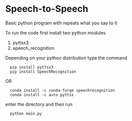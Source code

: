 # Speech-to-Speech
Basic python program with repeats what you say to it

To run the code first install two python modules
1. pyttsx3
2. speech_recognition

Depending on your python distribution type the command

```
  pip install pyttsx3
  pip install SpeechRecognition
```

OR

```
  conda install -c conda-forge speechrecognition
  conda install -c auto pyttsx
```

enter the directory and then run

```
  python main.py
```
